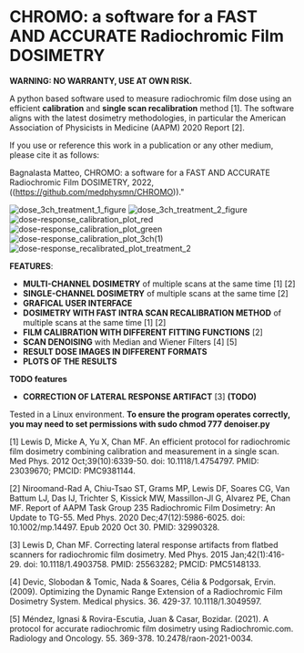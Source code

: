 # CHROMO: a software for a FAST AND ACCURATE Radiochromic Film DOSIMETRY

**WARNING: NO WARRANTY, USE AT OWN RISK.**

A python based software used to measure radiochromic film dose using an efficient **calibration** and **single scan recalibration** method [1]. The software aligns with the latest dosimetry methodologies, in particular the American Association of Physicists in Medicine (AAPM) 2020 Report [2].

If you use or reference this work in a publication or any other medium, please cite it as follows:

Bagnalasta Matteo, CHROMO: a software for a FAST AND ACCURATE Radiochromic Film DOSIMETRY, 2022, ((https://github.com/medphysmn/CHROMO))."


![dose_3ch_treatment_1_figure](https://user-images.githubusercontent.com/37676343/190628150-f0b8dfe2-b822-4ce6-9236-46927fa47b77.png)
![dose_3ch_treatment_2_figure](https://user-images.githubusercontent.com/37676343/190628154-678fc275-1263-4095-b27c-98fac5691747.png)
![dose-response_calibration_plot_red](https://user-images.githubusercontent.com/37676343/191227455-aba872ef-43cf-4fc7-ad5e-0ad860e37411.png)
![dose-response_calibration_plot_green](https://user-images.githubusercontent.com/37676343/191227313-f72668c1-4ca2-4127-b2cd-e294b1c500bd.png)
![dose-response_calibration_plot_3ch(1)](https://user-images.githubusercontent.com/37676343/191226861-a331e1ea-7804-404c-9c58-ba43f3944332.png)
![dose-response_recalibrated_plot_treatment_2](https://user-images.githubusercontent.com/37676343/191227612-cddfd84e-67dc-4c22-9c22-806d8f53333f.png)

**FEATURES**:

- **MULTI-CHANNEL DOSIMETRY** of multiple scans at the same time [1] [2] 
- **SINGLE-CHANNEL DOSIMETRY** of multiple scans at the same time [2]
- **GRAFICAL USER INTERFACE**
- **DOSIMETRY WITH FAST INTRA SCAN RECALIBRATION METHOD** of multiple scans at the same time [1] [2]
- **FILM CALIBRATION WITH DIFFERENT FITTING FUNCTIONS** [2] 
- **SCAN DENOISING** with Median and Wiener Filters [4] [5]
- **RESULT DOSE IMAGES IN DIFFERENT FORMATS**
- **PLOTS OF THE RESULTS**

**TODO features**
- **CORRECTION OF LATERAL RESPONSE ARTIFACT** [3] **(TODO)**

Tested in a Linux environment.
**To ensure the program operates correctly, you may need to set permissions with sudo chmod 777 denoiser.py**

[1] Lewis D, Micke A, Yu X, Chan MF. An efficient protocol for radiochromic film dosimetry combining calibration and measurement in a single scan. Med Phys. 2012 Oct;39(10):6339-50. doi: 10.1118/1.4754797. PMID: 23039670; PMCID: PMC9381144.

[2] Niroomand-Rad A, Chiu-Tsao ST, Grams MP, Lewis DF, Soares CG, Van Battum LJ, Das IJ, Trichter S, Kissick MW, Massillon-Jl G, Alvarez PE, Chan MF. Report of AAPM Task Group 235 Radiochromic Film Dosimetry: An Update to TG-55. Med Phys. 2020 Dec;47(12):5986-6025. doi: 10.1002/mp.14497. Epub 2020 Oct 30. PMID: 32990328.

[3] Lewis D, Chan MF. Correcting lateral response artifacts from flatbed scanners for radiochromic film dosimetry. Med Phys. 2015 Jan;42(1):416-29. doi: 10.1118/1.4903758. PMID: 25563282; PMCID: PMC5148133.

[4] Devic, Slobodan & Tomic, Nada & Soares, Célia & Podgorsak, Ervin. (2009). Optimizing the Dynamic Range Extension of a Radiochromic Film Dosimetry System. Medical physics. 36. 429-37. 10.1118/1.3049597. 

[5] Méndez, Ignasi & Rovira-Escutia, Juan & Casar, Bozidar. (2021). A protocol for accurate radiochromic film dosimetry using Radiochromic.com. Radiology and Oncology. 55. 369-378. 10.2478/raon-2021-0034. 




